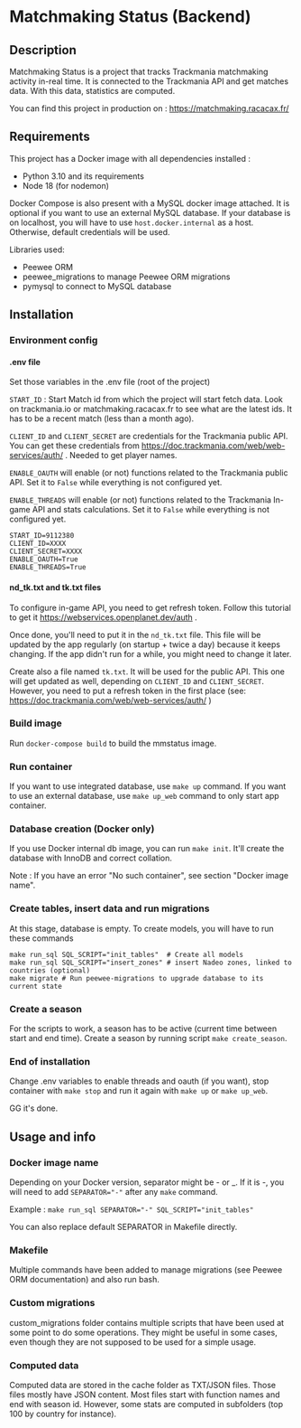 # Matchmaking Status (Backend)
## Description
Matchmaking Status is a project that tracks Trackmania matchmaking activity in-real time. It is connected to the Trackmania API and get matches data. With this data, statistics are computed.

You can find this project in production on : https://matchmaking.racacax.fr/

## Requirements
This project has a Docker image with all dependencies installed :

- Python 3.10 and its requirements
- Node 18 (for nodemon)

Docker Compose is also present with a MySQL docker image attached. It is optional if you want to use an external MySQL database. If your database is on localhost, you will have to use `host.docker.internal` as a host. Otherwise, default credentials will be used.

Libraries used:
- Peewee ORM
- peewee_migrations to manage Peewee ORM migrations
- pymysql to connect to MySQL database
## Installation
### Environment config
#### .env file
Set those variables in the .env file (root of the project)

`START_ID` : Start Match id from which the project will start fetch data. Look on trackmania.io or matchmaking.racacax.fr to see what are the latest ids. It has to be a recent match (less than a month ago).

`CLIENT_ID` and `CLIENT_SECRET` are credentials for the Trackmania public API. You can get these credentials from https://doc.trackmania.com/web/web-services/auth/ . Needed to get player names.

`ENABLE_OAUTH` will enable (or not) functions related to the Trackmania public API. Set it to `False` while everything is not configured yet.

`ENABLE_THREADS` will enable (or not) functions related to the Trackmania In-game API and stats calculations. Set it to `False` while everything is not configured yet.
```
START_ID=9112380
CLIENT_ID=XXXX
CLIENT_SECRET=XXXX
ENABLE_OAUTH=True
ENABLE_THREADS=True
```
#### nd_tk.txt and tk.txt files
To configure in-game API, you need to get refresh token. Follow this tutorial to get it https://webservices.openplanet.dev/auth .

Once done, you'll need to put it in the `nd_tk.txt` file. This file will be updated by the app regularly (on startup + twice a day) because it keeps changing. If the app didn't run for a while, you might need to change it later.

Create also a file named `tk.txt`. It will be used for the public API. This one will get updated as well, depending on `CLIENT_ID` and `CLIENT_SECRET`.
However, you need to put a refresh token in the first place (see: https://doc.trackmania.com/web/web-services/auth/ )
### Build image
Run `docker-compose build` to build the mmstatus image.
### Run container
If you want to use integrated database, use `make up` command. If you want to use an external database, use `make up_web` command to only start app container.
### Database creation (Docker only)
If you use Docker internal db image, you can run `make init`. It'll create the database with InnoDB and correct collation.

Note : If you have an error "No such container", see section "Docker image name".
### Create tables, insert data and run migrations
At this stage, database is empty. To create models, you will have to run these commands
```shell
make run_sql SQL_SCRIPT="init_tables"  # Create all models
make run_sql SQL_SCRIPT="insert_zones" # insert Nadeo zones, linked to countries (optional)
make migrate # Run peewee-migrations to upgrade database to its current state
```
### Create a season
For the scripts to work, a season has to be active (current time between start and end time).
Create a season by running script `make create_season`.
### End of installation
Change .env variables to enable threads and oauth (if you want), stop container with `make stop` and run it again with `make up` or `make up_web`.

GG it's done.

## Usage and info
### Docker image name
Depending on your Docker version, separator might be - or _. If it is -, you will need to add `SEPARATOR="-"` after any `make` command.

Example : `make run_sql SEPARATOR="-" SQL_SCRIPT="init_tables"`

You can also replace default SEPARATOR in Makefile directly.

### Makefile
Multiple commands have been added to manage migrations (see Peewee ORM documentation) and also run bash.

### Custom migrations
custom_migrations folder contains multiple scripts that have been used at some point to do some operations. 
They might be useful in some cases, even though they are not supposed to be used for a simple usage.
### Computed data
Computed data are stored in the cache folder as TXT/JSON files. Those files mostly have JSON content.
Most files start with function names and end with season id. However, some stats are computed in subfolders (top 100 by country for instance).